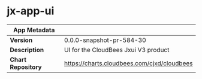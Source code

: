 # jx-app-ui

|App Metadata||
|---|---|
| **Version** | 0.0.0-snapshot-pr-584-30 |
| **Description** | UI for the CloudBees Jxui V3 product |
| **Chart Repository** | https://charts.cloudbees.com/cjxd/cloudbees |
